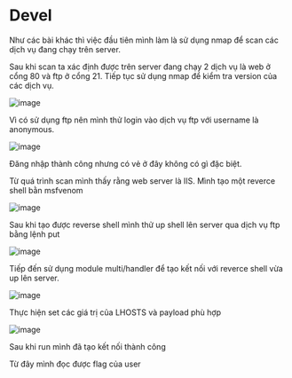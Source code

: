 # Devel

Như các bài khác thì việc đầu tiên mình làm là sử dụng nmap để scan các dịch vụ đang chạy trên server.

Sau khi scan ta xác định được trên server đang chạy 2 dịch vụ là web ở cổng 80 và ftp ở cổng 21. Tiếp tục sử dụng nmap để kiểm tra version của các dịch vụ.

![image](https://github.com/user-attachments/assets/99067eb9-8157-4c1e-b7ef-6c13176581e1)

Vì có sử dụng ftp nên mình thử login vào dịch vụ ftp với username là anonymous.

![image](https://github.com/user-attachments/assets/b5111093-c7ca-4afb-9cb6-f1e9555f2d97)

Đăng nhập thành công nhưng có vẻ ở đây không có gì đặc biệt.

Từ quá trình scan mình thấy rằng web server là IIS. Mình tạo một reverce shell bằn msfvenom

![image](https://github.com/user-attachments/assets/10ed9552-ee98-43a7-9703-639471e258f6)

Sau khi tạo được reverse shell mình thử up shell lên server qua dịch vụ ftp bằng lệnh put

![image](https://github.com/user-attachments/assets/e4111200-639d-4d67-91b7-125759934448)

Tiếp đến sử dụng module multi/handler để tạo kết nối với reverce shell vừa up lên server.

![image](https://github.com/user-attachments/assets/5489ae85-e904-4210-aee1-9a120a15f47e)

Thực hiện set các giá trị của LHOSTS và payload phù hợp

![image](https://github.com/user-attachments/assets/209959e5-d741-4e3d-8dfd-487f9f76d163)

Sau khi run mình đã tạo kết nối thành công

Từ đây mình đọc được flag của user







